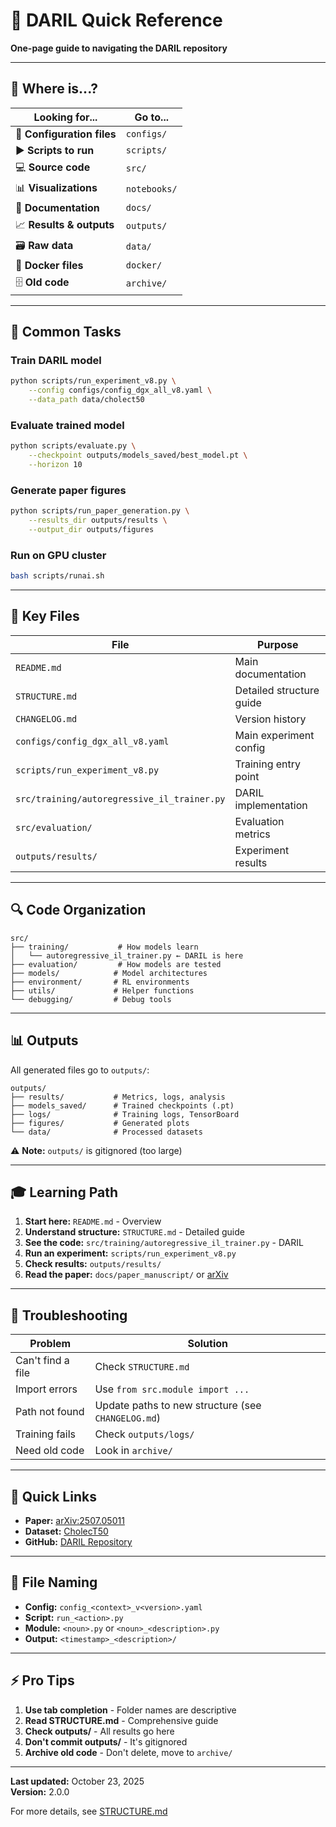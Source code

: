 # 🚀 DARIL Quick Reference

**One-page guide to navigating the DARIL repository**

---

## 📂 Where is...?

| Looking for... | Go to... |
|----------------|----------|
| 🔧 **Configuration files** | `configs/` |
| ▶️ **Scripts to run** | `scripts/` |
| 💻 **Source code** | `src/` |
| 📊 **Visualizations** | `notebooks/` |
| 📖 **Documentation** | `docs/` |
| 📈 **Results & outputs** | `outputs/` |
| 🗃️ **Raw data** | `data/` |
| 🐳 **Docker files** | `docker/` |
| 🗄️ **Old code** | `archive/` |

---

## 🎯 Common Tasks

### Train DARIL model
```bash
python scripts/run_experiment_v8.py \
    --config configs/config_dgx_all_v8.yaml \
    --data_path data/cholect50
```

### Evaluate trained model
```bash
python scripts/evaluate.py \
    --checkpoint outputs/models_saved/best_model.pt \
    --horizon 10
```

### Generate paper figures
```bash
python scripts/run_paper_generation.py \
    --results_dir outputs/results \
    --output_dir outputs/figures
```

### Run on GPU cluster
```bash
bash scripts/runai.sh
```

---

## 📁 Key Files

| File | Purpose |
|------|---------|
| `README.md` | Main documentation |
| `STRUCTURE.md` | Detailed structure guide |
| `CHANGELOG.md` | Version history |
| `configs/config_dgx_all_v8.yaml` | Main experiment config |
| `scripts/run_experiment_v8.py` | Training entry point |
| `src/training/autoregressive_il_trainer.py` | DARIL implementation |
| `src/evaluation/` | Evaluation metrics |
| `outputs/results/` | Experiment results |

---

## 🔍 Code Organization

```
src/
├── training/           # How models learn
│   └── autoregressive_il_trainer.py ← DARIL is here
├── evaluation/         # How models are tested
├── models/            # Model architectures
├── environment/       # RL environments
├── utils/             # Helper functions
└── debugging/         # Debug tools
```

---

## 📊 Outputs

All generated files go to `outputs/`:

```
outputs/
├── results/           # Metrics, logs, analysis
├── models_saved/      # Trained checkpoints (.pt)
├── logs/              # Training logs, TensorBoard
├── figures/           # Generated plots
└── data/              # Processed datasets
```

⚠️ **Note:** `outputs/` is gitignored (too large)

---

## 🎓 Learning Path

1. **Start here:** `README.md` - Overview
2. **Understand structure:** `STRUCTURE.md` - Detailed guide
3. **See the code:** `src/training/autoregressive_il_trainer.py` - DARIL
4. **Run an experiment:** `scripts/run_experiment_v8.py`
5. **Check results:** `outputs/results/`
6. **Read the paper:** `docs/paper_manuscript/` or [arXiv](https://arxiv.org/abs/2507.05011)

---

## 🐛 Troubleshooting

| Problem | Solution |
|---------|----------|
| Can't find a file | Check `STRUCTURE.md` |
| Import errors | Use `from src.module import ...` |
| Path not found | Update paths to new structure (see `CHANGELOG.md`) |
| Training fails | Check `outputs/logs/` |
| Need old code | Look in `archive/` |

---

## 🔗 Quick Links

- **Paper:** [arXiv:2507.05011](https://arxiv.org/abs/2507.05011)
- **Dataset:** [CholecT50](http://camma.u-strasbg.fr/datasets)
- **GitHub:** [DARIL Repository](https://github.com/maxboels/DARIL-When-Imitation-Learning-outperforms-Reinforcement-Learning-in-Surgical-Action-Planning)

---

## 📝 File Naming

- **Config:** `config_<context>_v<version>.yaml`
- **Script:** `run_<action>.py`
- **Module:** `<noun>.py` or `<noun>_<description>.py`
- **Output:** `<timestamp>_<description>/`

---

## ⚡ Pro Tips

1. **Use tab completion** - Folder names are descriptive
2. **Read STRUCTURE.md** - Comprehensive guide
3. **Check outputs/** - All results go here
4. **Don't commit outputs/** - It's gitignored
5. **Archive old code** - Don't delete, move to `archive/`

---

**Last updated:** October 23, 2025  
**Version:** 2.0.0

For more details, see [STRUCTURE.md](STRUCTURE.md)
